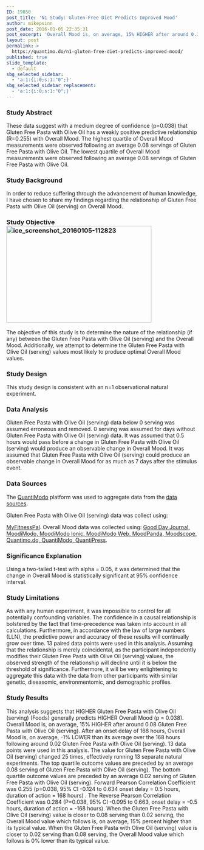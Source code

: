 ```yaml
---
ID: 19850
post_title: 'N1 Study: Gluten-Free Diet Predicts Improved Mood'
author: mikepsinn
post_date: 2016-01-05 22:35:31
post_excerpt: 'Overall Mood is, on average, 15% HIGHER after around 0.1 servings of Gluten Free Pasta with Olive Oil.  Overall Mood is, on average, -1% LOWER after around 0.02 servings of Gluten Free Pasta with Olive Oil.'
layout: post
permalink: >
  https://quantimo.do/n1-gluten-free-diet-predicts-improved-mood/
published: true
slide_template:
  - default
sbg_selected_sidebar:
  - 'a:1:{i:0;s:1:"0";}'
sbg_selected_sidebar_replacement:
  - 'a:1:{i:0;s:1:"0";}'
---
```

### Study Abstract

<p class="ng-binding">
  These data suggest with a medium degree of confidence (p=0.038) that Gluten Free Pasta with Olive Oil has a weakly positive predictive relationship (R=0.255) with Overall Mood. The highest quartile of Overall Mood measurements were observed following an average 0.08 servings of Gluten Free Pasta with Olive Oil. The lowest quartile of Overall Mood measurements were observed following an average 0.08 servings of Gluten Free Pasta with Olive Oil.
</p>

### Study Background

<p class="ng-binding">
  In order to reduce suffering through the advancement of human knowledge, I have chosen to share my findings regarding the relationship of Gluten Free Pasta with Olive Oil (serving) on Overall Mood.
</p>

### Study Objective<img class="wp-image-19853 size-full alignright" src="https://quantimo.do/wp-content/uploads/2016/01/ice_screenshot_20160105-112823-e1452051488431.png" alt="ice_screenshot_20160105-112823" width="382" height="254" />

<p class="ng-binding">
  The objective of this study is to determine the nature of the relationship (if any) between the Gluten Free Pasta with Olive Oil (serving) and the Overall Mood. Additionally, we attempt to determine the Gluten Free Pasta with Olive Oil (serving) values most likely to produce optimal Overall Mood values.
</p>

### Study Design

<p class="ng-binding">
  This study design is consistent with an n=1 observational natural experiment.
</p>

### Data Analysis

<p class="ng-binding">
  Gluten Free Pasta with Olive Oil (serving) data below 0 serving was assumed erroneous and removed. 0 serving was assumed for days without Gluten Free Pasta with Olive Oil (serving) data. It was assumed that 0.5 hours would pass before a change in Gluten Free Pasta with Olive Oil (serving) would produce an observable change in Overall Mood. It was assumed that Gluten Free Pasta with Olive Oil (serving) could produce an observable change in Overall Mood for as much as 7 days after the stimulus event.
</p>

### Data Sources

<p class="ng-binding">
  The <a href="https://quantimo.do/">QuantiModo</a> platform was used to aggregate data from the <a href="https://quantimo.do/data-sources">data sources</a>.
</p> Gluten Free Pasta with Olive Oil (serving) data was collect using: 

[MyFitnessPal][1]. Overall Mood data was collected using: [Good Day Journal, MoodiModo, MoodiModo Ionic, MoodiModo Web, MoodPanda, Moodscope, Quantimo.do, QuantiModo, QuantiPress][1]. 
### Significance Explanation

<p class="ng-binding">
  Using a two-tailed t-test with alpha = 0.05, it was determined that the change in Overall Mood is statistically significant at 95% confidence interval.
</p>

### Study Limitations

<p class="ng-binding">
  As with any human experiment, it was impossible to control for all potentially confounding variables. The confidence in a causal relationship is bolstered by the fact that time-precedence was taken into account in all calculations. Furthermore, in accordance with the law of large numbers (LLN), the predictive power and accuracy of these results will continually grow over time. 13 paired data points were used in this analysis. Assuming that the relationship is merely coincidental, as the participant independently modifies their Gluten Free Pasta with Olive Oil (serving) values, the observed strength of the relationship will decline until it is below the threshold of significance. Furthermore, it will be very enlightening to aggregate this data with the data from other participants with similar genetic, diseasomic, environmentomic, and demographic profiles.
</p>

### Study Results

<p class="ng-binding">
  This analysis suggests that HIGHER Gluten Free Pasta with Olive Oil (serving) (Foods) generally predicts HIGHER Overall Mood (p = 0.038). Overall Mood is, on average, 15% HIGHER after around 0.08 Gluten Free Pasta with Olive Oil (serving). After an onset delay of 168 hours, Overall Mood is, on average, -1% LOWER than its average over the 168 hours following around 0.02 Gluten Free Pasta with Olive Oil (serving). 13 data points were used in this analysis. The value for Gluten Free Pasta with Olive Oil (serving) changed 25 times, effectively running 13 separate natural experiments. The top quartile outcome values are preceded by an average 0.08 serving of Gluten Free Pasta with Olive Oil (serving). The bottom quartile outcome values are preceded by an average 0.02 serving of Gluten Free Pasta with Olive Oil (serving). Forward Pearson Correlation Coefficient was 0.255 (p=0.038, 95% CI -0.124 to 0.634 onset delay = 0.5 hours, duration of action = 168 hours) . The Reverse Pearson Correlation Coefficient was 0.284 (P=0.038, 95% CI -0.095 to 0.663, onset delay = -0.5 hours, duration of action = -168 hours). When the Gluten Free Pasta with Olive Oil (serving) value is closer to 0.08 serving than 0.02 serving, the Overall Mood value which follows is, on average, 15% percent higher than its typical value. When the Gluten Free Pasta with Olive Oil (serving) value is closer to 0.02 serving than 0.08 serving, the Overall Mood value which follows is 0% lower than its typical value.
</p>    

 [1]: https://quantimo.do/data-sources
